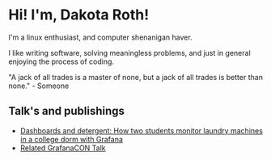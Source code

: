 # Hi! I'm, Dakota Roth!

I'm a linux enthusiast, and computer shenanigan haver.

I like writing software, solving meaningless problems, and just in general enjoying the process of coding.

"A jack of all trades is a master of none, but a jack of all trades is better than none." - Someone

## Talk's and publishings
- [Dashboards and detergent: How two students monitor laundry machines in a college dorm with Grafana](https://grafana.com/blog/2025/05/16/dashboards-and-detergent-how-two-students-monitor-laundry-machines-in-a-college-dorm-with-grafana/)
- [Related GrafanaCON Talk](https://www.youtube.com/watch?v=_bMU_jRlFzU)
<!---
Codaea/Codaea is a ✨ special ✨ repository because its `README.md` (this file) appears on your GitHub profile.
You can click the Preview link to take a look at your changes.
--->
